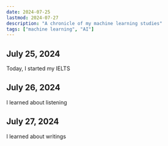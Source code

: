 ```yaml
---
date: 2024-07-25
lastmod: 2024-07-27
description: "A chronicle of my machine learning studies"
tags: ["machine learning", "AI"]
---
```


## July 25, 2024

Today, I started my IELTS

## July 26, 2024

I learned about listening

## July 27, 2024

I learned about writings
